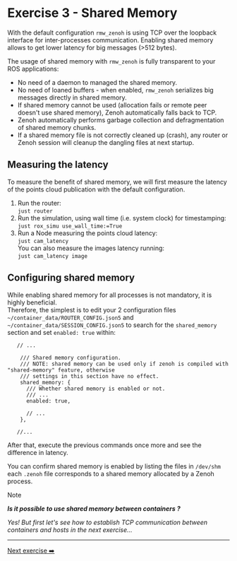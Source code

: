 # Exercise 3 - Shared Memory

With the default configuration `rmw_zenoh` is using TCP over the loopback interface for inter-processes communication. Enabling shared memory allows to get lower latency for big messages (>512 bytes).

The usage of shared memory with `rmw_zenoh` is fully transparent to your ROS applications:

- No need of a daemon to managed the shared memory.
- No need of loaned buffers - when enabled, `rmw_zenoh` serializes big messages directly in shared memory.
- If shared memory cannot be used (allocation fails or remote peer doesn't use shared memory), Zenoh automatically falls back to TCP.
- Zenoh automatically performs garbage collection and defragmentation of shared memory chunks.
- If a shared memory file is not correctly cleaned up (crash), any router or Zenoh session will cleanup the dangling files at next startup.

## Measuring the latency

To measure the benefit of shared memory, we will first measure the latency of the points cloud publication with the default configuration.

1. Run the router:  
   `just router`
2. Run the simulation, using wall time (i.e. system clock) for timestamping:  
   `just rox_simu use_wall_time:=True`
3. Run a Node measuring the points cloud latency:  
   `just cam_latency`  
   You can also measure the images latency running:  
   `just cam_latency image`

## Configuring shared memory

While enabling shared memory for all processes is not mandatory, it is highly beneficial.  
Therefore, the simplest is to edit your 2 configuration files `~/container_data/ROUTER_CONFIG.json5` and `~/container_data/SESSION_CONFIG.json5` to search for the `shared_memory` section and set `enabled: true` within:

```json5
   // ...

    /// Shared memory configuration.
    /// NOTE: shared memory can be used only if zenoh is compiled with "shared-memory" feature, otherwise
    /// settings in this section have no effect.
    shared_memory: {
      /// Whether shared memory is enabled or not.
      /// ...
      enabled: true,

      // ...
    },

   //...
```

After that, execute the previous commands once more and see the difference in latency.

You can confirm shared memory is enabled by listing the files in `/dev/shm` each `.zenoh` file corresponds to a shared memory allocated by a Zenoh process.

> [!Note]
>
> ***Is it possible to use shared memory between containers ?***
>
> *Yes! But first let's see how to establish TCP communication between containers and hosts in the next exercise...*

---
[Next exercise ➡️](ex-4.md)
